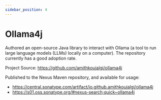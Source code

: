 ```yaml
---
sidebar_position: 4
---
```


# Ollama4j

Authored an open-source Java library to interact with Ollama (a tool to run large language models (LLMs) locally on a
computer). The repository currently has a good adoption rate.

Project Source: https://github.com/amithkoujalgi/ollama4j

Published to the Nexus Maven repository, and available for usage:

- https://central.sonatype.com/artifact/io.github.amithkoujalgi/ollama4j
- https://s01.oss.sonatype.org/#nexus-search;quick~ollama4j